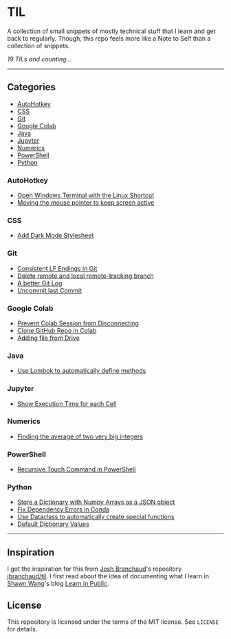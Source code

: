 # TIL <!-- omit in toc -->

A collection of small snippets of mostly technical stuff that I learn and get back to regularly. Though, this repo feels more like a Note to Self than a collection of snippets.

_19 TILs and counting..._

---

## Categories <!-- omit in toc -->

- [AutoHotkey](#autohotkey)
- [CSS](#css)
- [Git](#git)
- [Google Colab](#google-colab)
- [Java](#java)
- [Jupyter](#jupyter)
- [Numerics](#numerics)
- [PowerShell](#powershell)
- [Python](#python)

### AutoHotkey

-   [Open Windows Terminal with the Linux Shortcut](autohotkey/open-terminal.md)
-   [Moving the mouse pointer to keep screen active](autohotkey/keep-mouse-pointer-active.md)

### CSS

-   [Add Dark Mode Stylesheet](css/dark-mode.md)

### Git

-   [Consistent LF Endings in Git](git/consistent-lf-endings.md)
-   [Delete remote and local remote-tracking branch](git/delete-remote-branch.md)
-   [A better Git Log](git/better-git-log.md)
-   [Uncommit last Commit](git/uncommit-last-commit.md)

### Google Colab

-   [Prevent Colab Session from Disconnecting](google-colab/prevent-disconnect.md)
-   [Clone GitHub Repo in Colab](google-colab/clone-repo.md)
-   [Adding file from Drive](google-colab/add-file-from-drive.md)

### Java

-   [Use Lombok to automatically define methods](java/lombok.md)

### Jupyter

-   [Show Execution Time for each Cell](jupyter/show-cell-execution-time.md)

### Numerics

-   [Finding the average of two very big integers](numerics/finding-the-average-of-two-very-big-integers.md)

### PowerShell

-   [Recursive Touch Command in PowerShell](powershell/recursive-touch.md)

### Python

-   [Store a Dictionary with Numpy Arrays as a JSON object](python/store-dictionary-with-numpy-arrays-as-json.md)
-   [Fix Dependency Errors in Conda](python/fix-dependency-errors-in-conda.md)
-   [Use Dataclass to automatically create special functions](python/dataclass.md)
-   [Default Dictionary Values](python/defaultdict.md)

---

## Inspiration <!-- omit in toc -->

I got the inspiration for this from [Josh Branchaud](https://joshbranchaud.com/)'s repository [jbranchaud/til](https://github.com/jbranchaud/til). I first read about the idea of documenting what I learn in [Shawn Wang](https://www.swyx.io/)'s blog [Learn in Public](https://www.swyx.io/learn-in-public/).

## License <!-- omit in toc -->

This repository is licensed under the terms of the MIT license. See `LICENSE` for details.
